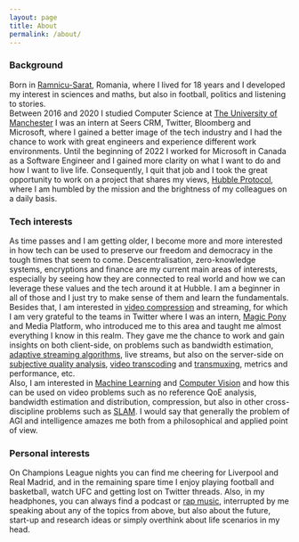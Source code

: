 ```yaml
---
layout: page
title: About
permalink: /about/
---
```



### Background

Born in [Ramnicu-Sarat](https://en.wikipedia.org/wiki/R%C3%A2mnicu_S%C4%83rat), Romania, where I lived for 18 years and I developed my interest in sciences and maths, but also in football, politics and listening to stories.<br/>
Between 2016 and 2020 I studied Computer Science at [The University of Manchester](https://en.wikipedia.org/wiki/University_of_Manchester) I was an intern at Seers CRM, Twitter, Bloomberg and Microsoft, where I gained a better image of the tech industry and I had the chance to work with great engineers and experience different work environments.
Until the beginning of 2022 I worked for Microsoft in Canada as a Software Engineer and I gained more clarity on what I want to do and how I want to live life. Consequently, I quit that job and I took the great opportunity to work on a project that shares my views, [Hubble Protocol](https://hubbleprotocol.io/), where I am humbled by the mission and the brightness of my colleagues on a daily basis.

### Tech interests
As time passes and I am getting older, I become more and more interested in how tech can be used to preserve our freedom and democracy in the tough times that seem to come. Descentralisation, zero-knowledge systems, encryptions and finance are my current main areas of interests, especially by seeing how they are connected to real world and how we can leverage these values and the tech around it at Hubble. I am a beginner in all of those and I just try to make sense of them and learn the fundamentals.
Besides that, I am interested in [video compression](https://en.wikipedia.org/wiki/Data_compression#Video) and streaming, for which I am very grateful to the teams in Twitter where I was an intern, [Magic Pony](https://techcrunch.com/2016/06/20/twitter-is-buying-magic-pony-technology-which-uses-neural-networks-to-improve-images/) and Media Platform, who introduced me to this area and taught me almost everything I know in this realm. They gave me the chance to work and gain insights on both client-side, on problems such as bandwidth estimation, [adaptive streaming algorithms](https://en.wikipedia.org/wiki/Adaptive_bitrate_streaming), live streams, but also on the server-side on [subjective quality analysis](https://en.wikipedia.org/wiki/Subjective_video_quality), [video transcoding](https://en.wikipedia.org/wiki/Transcoding) and [transmuxing](https://blog.stackpath.com/transmuxing/), metrics and performance, etc. <br/>
Also, I am interested in [Machine Learning](https://en.wikipedia.org/wiki/Machine_learning) and [Computer Vision](https://en.wikipedia.org/wiki/Computer_vision) and how this can be used on video problems such as no reference QoE analysis, bandwidth estimation and distribution, compression, but also in other cross-discipline problems such as [SLAM](https://en.wikipedia.org/wiki/Simultaneous_localization_and_mapping). I would say that generally the problem of AGI and intelligence amazes me both from a philosophical and applied point of view.<br/>

### Personal interests

On Champions League nights you can find me cheering for Liverpool and Real Madrid, and in the remaining spare time I enjoy playing football and basketball, watch UFC and getting lost on Twitter threads. Also, in my headphones, you can always find a podcast or [rap music](https://www.youtube.com/watch?v=9RMjo51fEp8), interrupted by me speaking about any of the topics from above, but also about the future, start-up and research ideas or simply overthink about life scenarios in my head.
